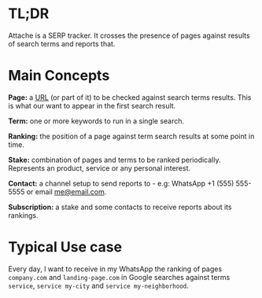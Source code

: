 # TL;DR

Attache is a SERP tracker. It crosses the presence of pages against results of search terms and reports that.

# Main Concepts

**Page:** a [URL](https://en.wikipedia.org/wiki/URL) (or part of it) to be checked against search terms results. This is what our want to appear in the first search result.

**Term:** one or more keywords to run in a single search.

**Ranking:** the position of a page against term search results at some point in time.

**Stake:** combination of pages and terms to be ranked periodically. Represents an product, service or any personal interest.

**Contact:** a channel setup to send reports to - e.g: WhatsApp +1 (555) 555-5555 or email me@email.com.

**Subscription:** a stake and some contacts to receive reports about its rankings.

# Typical Use case

Every day, I want to receive in my WhatsApp the ranking of pages `company.com` and `landing-page.com` in Google searches against terms `service`, `service my-city` and `service my-neighborhood`.
